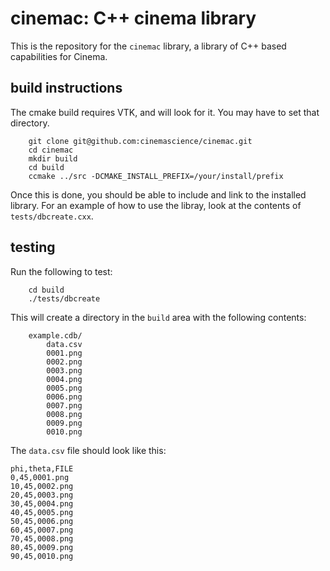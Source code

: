 # cinemac: C++ cinema library

This is the repository for the `cinemac` library, a library of C++ based capabilities for Cinema.

## build instructions

The cmake build requires VTK, and will look for it. You may have to set that directory.

````
    git clone git@github.com:cinemascience/cinemac.git
    cd cinemac
    mkdir build
    cd build
    ccmake ../src -DCMAKE_INSTALL_PREFIX=/your/install/prefix
````

Once this is done, you should be able to include and link to the installed library. For an example of how to use the libray, look at the contents of `tests/dbcreate.cxx`.

## testing

Run the following to test:

````
    cd build
    ./tests/dbcreate
````

This will create a directory in the `build` area with the following contents:

````
    example.cdb/
        data.csv
        0001.png
        0002.png
        0003.png
        0004.png
        0005.png
        0006.png
        0007.png
        0008.png
        0009.png
        0010.png
````

The `data.csv` file should look like this:

````
phi,theta,FILE
0,45,0001.png
10,45,0002.png
20,45,0003.png
30,45,0004.png
40,45,0005.png
50,45,0006.png
60,45,0007.png
70,45,0008.png
80,45,0009.png
90,45,0010.png
````
